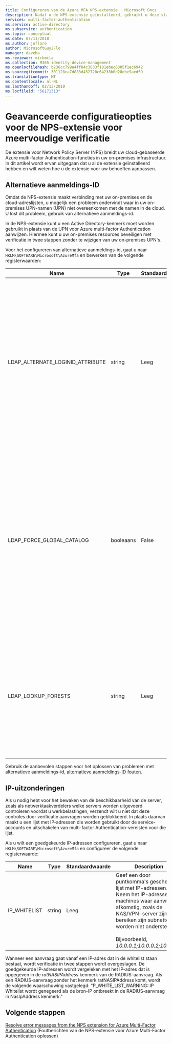 ```yaml
---
title: Configureren van de Azure MFA NPS-extensie | Microsoft Docs
description: Nadat u de NPS-extensie geïnstalleerd, gebruikt u deze stappen voor geavanceerde configuratie, zoals de UPN vervangen en IP-whitelists.
services: multi-factor-authentication
ms.service: active-directory
ms.subservice: authentication
ms.topic: conceptual
ms.date: 07/11/2018
ms.author: joflore
author: MicrosoftGuyJFlo
manager: daveba
ms.reviewer: michmcla
ms.collection: M365-identity-device-management
ms.openlocfilehash: b236cc799a4ff84c3833f181ebec6305f1ec6942
ms.sourcegitcommit: 301128ea7d883d432720c64238b0d28ebe9aed59
ms.translationtype: MT
ms.contentlocale: nl-NL
ms.lasthandoff: 02/13/2019
ms.locfileid: "56171313"
---
```

# <a name="advanced-configuration-options-for-the-nps-extension-for-multi-factor-authentication"></a>Geavanceerde configuratieopties voor de NPS-extensie voor meervoudige verificatie

De extensie voor Network Policy Server (NPS) breidt uw cloud-gebaseerde Azure multi-factor Authentication-functies in uw on-premises infrastructuur. In dit artikel wordt ervan uitgegaan dat u al de extensie geïnstalleerd hebben en wilt weten hoe u de extensie voor uw behoeften aanpassen. 

## <a name="alternate-login-id"></a>Alternatieve aanmeldings-ID

Omdat de NPS-extensie maakt verbinding met uw on-premises en de cloud-adreslijsten, u mogelijk een probleem ondervindt waar in uw on-premises UPN-namen (UPN) niet overeenkomen met de namen in de cloud. U lost dit probleem, gebruik van alternatieve aanmeldings-id. 

In de NPS-extensie kunt u een Active Directory-kenmerk moet worden gebruikt in plaats van de UPN voor Azure multi-factor Authentication aanwijzen. Hiermee kunt u uw on-premises resources beveiligen met verificatie in twee stappen zonder te wijzigen van uw on-premises UPN's. 

Voor het configureren van alternatieve aanmeldings-id, gaat u naar `HKLM\SOFTWARE\Microsoft\AzureMfa` en bewerken van de volgende registerwaarden:

| Name | Type | Standaardwaarde | Description |
| ---- | ---- | ------------- | ----------- |
| LDAP_ALTERNATE_LOGINID_ATTRIBUTE | string | Leeg | De naam van Active Directory-kenmerk dat u wilt gebruiken in plaats van de UPN wordt aangegeven. Dit kenmerk wordt gebruikt als het kenmerk AlternateLoginId. Als deze registerwaarde is ingesteld op een [geldig Active Directory-kenmerk](https://msdn.microsoft.com/library/ms675090.aspx) (voor bijvoorbeeld e-mail of naam), klikt u vervolgens de waarde van het kenmerk wordt gebruikt in plaats van de UPN van de gebruiker voor verificatie. Als deze registerwaarde leeg of niet is is geconfigureerd, klikt u vervolgens AlternateLoginId is uitgeschakeld en de UPN van de gebruiker wordt gebruikt voor verificatie. |
| LDAP_FORCE_GLOBAL_CATALOG | booleaans | False | Gebruik deze eigenschap om af te dwingen van het gebruik van globale catalogus LDAP-zoekopdrachten wanneer AlternateLoginId opzoeken. Een domeincontroller configureren als een globale catalogus, het kenmerk AlternateLoginId toevoegen aan de globale catalogus en vervolgens deze optie inschakelen. <br><br> Als LDAP_LOOKUP_FORESTS is geconfigureerd (niet leeg), **deze vlag wordt afgedwongen als waar**, ongeacht de waarde van de instelling in het register. De NPS-extensie is in dit geval de globale catalogus kan worden geconfigureerd met het kenmerk AlternateLoginId voor elk forest vereist. |
| LDAP_LOOKUP_FORESTS | string | Leeg | Geef een door puntkomma's gescheiden lijst met forests om te zoeken. Bijvoorbeeld, *contoso.com;foobar.com*. Als deze registerwaarde is geconfigureerd, zoekt de NPS-extensie alle forests iteratief in de volgorde waarin ze werden weergegeven en retourneert de eerste geslaagde AlternateLoginId-waarde. Als deze registerwaarde is niet geconfigureerd, wordt de zoekopdracht AlternateLoginId beperkt tot het huidige domein.|

Gebruik de aanbevolen stappen voor het oplossen van problemen met alternatieve aanmeldings-id, [alternatieve aanmeldings-ID fouten](howto-mfa-nps-extension-errors.md#alternate-login-id-errors).

## <a name="ip-exceptions"></a>IP-uitzonderingen

Als u nodig hebt voor het bewaken van de beschikbaarheid van de server, zoals als netwerktaakverdelers welke servers worden uitgevoerd controleren voordat u werkbelastingen, verzendt wilt u niet dat deze controles door verificatie aanvragen worden geblokkeerd. In plaats daarvan maakt u een lijst met IP-adressen die worden gebruikt door de service-accounts en uitschakelen van multi-factor Authentication-vereisten voor die lijst. 

Als u wilt een goedgekeurde IP-adressen configureren, gaat u naar `HKLM\SOFTWARE\Microsoft\AzureMfa` en configureer de volgende registerwaarde: 

| Name | Type | Standaardwaarde | Description |
| ---- | ---- | ------------- | ----------- |
| IP_WHITELIST | string | Leeg | Geef een door puntkomma's gescheiden lijst met IP-adressen. Neem het IP-adressen van machines waar aanvragen afkomstig, zoals de NAS/VPN-server zijn. IP-bereiken zijn subnetten worden niet ondersteund. <br><br> Bijvoorbeeld, *10.0.0.1;10.0.0.2;10.0.0.3*.

Wanneer een aanvraag gaat vanaf een IP-adres dat in de whitelist staan bestaat, wordt verificatie in twee stappen wordt overgeslagen. De goedgekeurde IP-adressen wordt vergeleken met het IP-adres dat is opgegeven in de *ratNASIPAddress* kenmerk van de RADIUS-aanvraag. Als een RADIUS-aanvraag zonder het kenmerk ratNASIPAddress komt, wordt de volgende waarschuwing vastgelegd: "P_WHITE_LIST_WARNING::IP Whitelist wordt genegeerd als de bron-IP ontbreekt in de RADIUS-aanvraag in NasIpAddress kenmerk."

## <a name="next-steps"></a>Volgende stappen

[Resolve error messages from the NPS extension for Azure Multi-Factor Authentication](howto-mfa-nps-extension-errors.md) (Foutberichten van de NPS-extensie voor Azure Multi-Factor Authentication oplossen)
